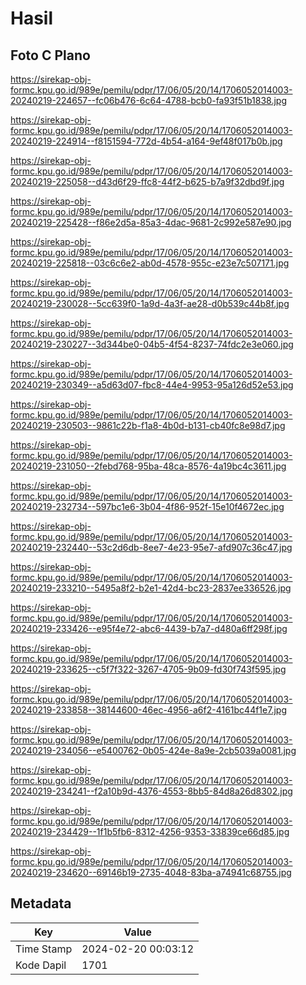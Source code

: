 # Hasil

## Foto C Plano

https://sirekap-obj-formc.kpu.go.id/989e/pemilu/pdpr/17/06/05/20/14/1706052014003-20240219-224657--fc06b476-6c64-4788-bcb0-fa93f51b1838.jpg

https://sirekap-obj-formc.kpu.go.id/989e/pemilu/pdpr/17/06/05/20/14/1706052014003-20240219-224914--f8151594-772d-4b54-a164-9ef48f017b0b.jpg

https://sirekap-obj-formc.kpu.go.id/989e/pemilu/pdpr/17/06/05/20/14/1706052014003-20240219-225058--d43d6f29-ffc8-44f2-b625-b7a9f32dbd9f.jpg

https://sirekap-obj-formc.kpu.go.id/989e/pemilu/pdpr/17/06/05/20/14/1706052014003-20240219-225428--f86e2d5a-85a3-4dac-9681-2c992e587e90.jpg

https://sirekap-obj-formc.kpu.go.id/989e/pemilu/pdpr/17/06/05/20/14/1706052014003-20240219-225818--03c6c6e2-ab0d-4578-955c-e23e7c507171.jpg

https://sirekap-obj-formc.kpu.go.id/989e/pemilu/pdpr/17/06/05/20/14/1706052014003-20240219-230028--5cc639f0-1a9d-4a3f-ae28-d0b539c44b8f.jpg

https://sirekap-obj-formc.kpu.go.id/989e/pemilu/pdpr/17/06/05/20/14/1706052014003-20240219-230227--3d344be0-04b5-4f54-8237-74fdc2e3e060.jpg

https://sirekap-obj-formc.kpu.go.id/989e/pemilu/pdpr/17/06/05/20/14/1706052014003-20240219-230349--a5d63d07-fbc8-44e4-9953-95a126d52e53.jpg

https://sirekap-obj-formc.kpu.go.id/989e/pemilu/pdpr/17/06/05/20/14/1706052014003-20240219-230503--9861c22b-f1a8-4b0d-b131-cb40fc8e98d7.jpg

https://sirekap-obj-formc.kpu.go.id/989e/pemilu/pdpr/17/06/05/20/14/1706052014003-20240219-231050--2febd768-95ba-48ca-8576-4a19bc4c3611.jpg

https://sirekap-obj-formc.kpu.go.id/989e/pemilu/pdpr/17/06/05/20/14/1706052014003-20240219-232734--597bc1e6-3b04-4f86-952f-15e10f4672ec.jpg

https://sirekap-obj-formc.kpu.go.id/989e/pemilu/pdpr/17/06/05/20/14/1706052014003-20240219-232440--53c2d6db-8ee7-4e23-95e7-afd907c36c47.jpg

https://sirekap-obj-formc.kpu.go.id/989e/pemilu/pdpr/17/06/05/20/14/1706052014003-20240219-233210--5495a8f2-b2e1-42d4-bc23-2837ee336526.jpg

https://sirekap-obj-formc.kpu.go.id/989e/pemilu/pdpr/17/06/05/20/14/1706052014003-20240219-233426--e95f4e72-abc6-4439-b7a7-d480a6ff298f.jpg

https://sirekap-obj-formc.kpu.go.id/989e/pemilu/pdpr/17/06/05/20/14/1706052014003-20240219-233625--c5f7f322-3267-4705-9b09-fd30f743f595.jpg

https://sirekap-obj-formc.kpu.go.id/989e/pemilu/pdpr/17/06/05/20/14/1706052014003-20240219-233858--38144600-46ec-4956-a6f2-4161bc44f1e7.jpg

https://sirekap-obj-formc.kpu.go.id/989e/pemilu/pdpr/17/06/05/20/14/1706052014003-20240219-234056--e5400762-0b05-424e-8a9e-2cb5039a0081.jpg

https://sirekap-obj-formc.kpu.go.id/989e/pemilu/pdpr/17/06/05/20/14/1706052014003-20240219-234241--f2a10b9d-4376-4553-8bb5-84d8a26d8302.jpg

https://sirekap-obj-formc.kpu.go.id/989e/pemilu/pdpr/17/06/05/20/14/1706052014003-20240219-234429--1f1b5fb6-8312-4256-9353-33839ce66d85.jpg

https://sirekap-obj-formc.kpu.go.id/989e/pemilu/pdpr/17/06/05/20/14/1706052014003-20240219-234620--69146b19-2735-4048-83ba-a74941c68755.jpg


## Metadata

| Key        | Value               |
| ---------- | ------------------- |
| Time Stamp | 2024-02-20 00:03:12 |
| Kode Dapil | 1701                |




